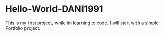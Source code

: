 # Hello-World-DANI1991
This is my first project, while im learning to code.
I will start with a simple Portfolio project.
